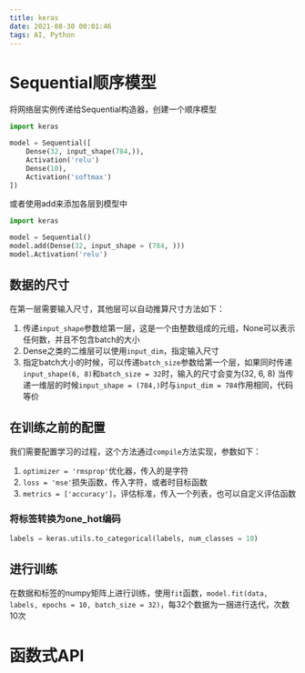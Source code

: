 ```yaml
---
title: keras
date: 2021-08-30 00:01:46
tags: AI, Python
---
```

# Sequential顺序模型
将网络层实例传递给Sequential构造器，创建一个顺序模型
```python
import keras

model = Sequential([
	Dense(32, input_shape(784,)),
	Activation('relu')
	Dense(10),
	Activation('softmax')
])
```
或者使用add来添加各层到模型中
```python
import keras

model = Sequential()
model.add(Dense(32, input_shape = (784, )))
model.Activation('relu')
```
## 数据的尺寸
在第一层需要输入尺寸，其他层可以自动推算尺寸方法如下：
1. 传递`input_shape`参数给第一层，这是一个由整数组成的元组，None可以表示任何数，并且不包含batch的大小
2. Dense之类的二维层可以使用`input_dim`，指定输入尺寸
3. 指定batch大小的时候，可以传递`batch_size`参数给第一个层，如果同时传递`input_shape(6, 8)`和`batch_size = 32`时，输入的尺寸会变为(32, 6, 8)
当传递一维层的时候`input_shape = (784,)`时与`input_dim = 784`作用相同，代码等价
## 在训练之前的配置
我们需要配置学习的过程，这个方法通过`compile`方法实现，参数如下：
1. `optimizer = 'rmsprop'`优化器，传入的是字符
2. `loss = 'mse'`损失函数，传入字符，或者时目标函数
3. `metrics = ['accuracy']`，评估标准，传入一个列表，也可以自定义评估函数
### 将标签转换为one_hot编码
```python
labels = keras.utils.to_categorical(labels, num_classes = 10)
```
## 进行训练
在数据和标签的numpy矩阵上进行训练，使用`fit`函数，`model.fit(data, labels, epochs = 10, batch_size = 32)`，每32个数据为一捆进行迭代，次数10次
# 函数式API

